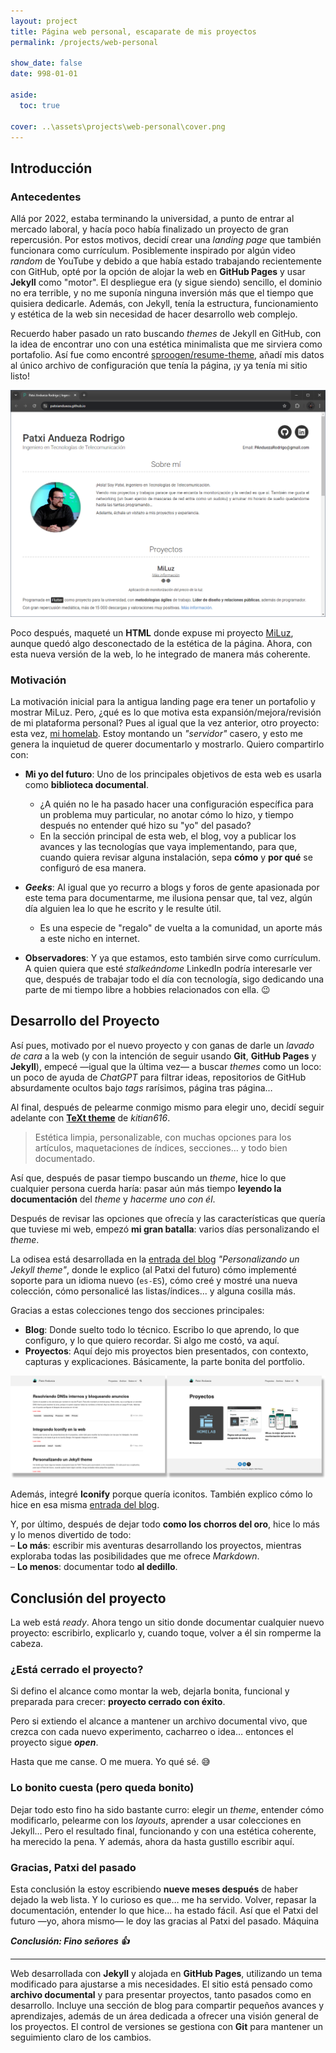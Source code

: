 ```yaml
---
layout: project
title: Página web personal, escaparate de mis proyectos
permalink: /projects/web-personal

show_date: false
date: 998-01-01

aside:
  toc: true

cover: ..\assets\projects\web-personal\cover.png
---
```

<script src="https://code.iconify.design/iconify-icon/2.1.0/iconify-icon.min.js"></script>

## Introducción

### Antecedentes

Allá por 2022, estaba terminando la universidad, a punto de entrar al mercado laboral, y hacía poco había finalizado un proyecto de gran repercusión. Por estos motivos, decidí crear una *landing page* que también funcionara como currículum. Posiblemente inspirado por algún video *random* de YouTube y debido a que había estado trabajando recientemente con GitHub, opté por la opción de alojar la web en <iconify-icon icon="simple-icons:github"></iconify-icon> **GitHub Pages** y usar <iconify-icon icon="simple-icons:jekyll"></iconify-icon> **Jekyll** como "motor". El despliegue era (y sigue siendo) sencillo, el dominio no era terrible, y no me suponía ninguna inversión más que el tiempo que quisiera dedicarle. Además, con Jekyll, tenía la estructura, funcionamiento y estética de la web sin necesidad de hacer desarrollo web complejo.

Recuerdo haber pasado un rato buscando *themes* de Jekyll en GitHub, con la idea de encontrar uno con una estética minimalista que me sirviera como portafolio. Así fue como encontré [sproogen/resume-theme](https://github.com/sproogen/modern-resume-theme), añadí mis datos al único archivo de configuración que tenía la página, ¡y ya tenía mi sitio listo!

![Antigua landing](/assets/projects/web-personal/old-landing-web.png)

Poco después, maqueté un <iconify-icon icon="simple-icons:html5"></iconify-icon> **HTML** donde expuse mi proyecto [MiLuz](../projects/miluz), aunque quedó algo desconectado de la estética de la página. Ahora, con esta nueva versión de la web, lo he integrado de manera más coherente.

### Motivación

La motivación inicial para la antigua landing page era tener un portafolio y mostrar MiLuz. Pero, ¿qué es lo que motiva esta expansión/mejora/revisión de mi plataforma personal? Pues al igual que la vez anterior, otro proyecto: esta vez, [mi homelab](../projects/homelab). Estoy montando un *"servidor"* casero, y esto me genera la inquietud de querer documentarlo y mostrarlo. Quiero compartirlo con:

+ **Mi yo del futuro**: Uno de los principales objetivos de esta web es usarla como **biblioteca documental**.
  + ¿A quién no le ha pasado hacer una configuración específica para un problema muy particular, no anotar cómo lo hizo, y tiempo después no entender qué hizo su "yo" del pasado?
  + En la sección principal de esta web, el blog, voy a publicar los avances y las tecnologías que vaya implementando, para que, cuando quiera revisar alguna instalación, sepa **cómo** y **por qué** se configuró de esa manera.

+ ***Geeks***: Al igual que yo recurro a blogs y foros de gente apasionada por este tema para documentarme, me ilusiona pensar que, tal vez, algún día alguien lea lo que he escrito y le resulte útil.
  + Es una especie de "regalo" de vuelta a la comunidad, un aporte más a este nicho en internet.

+ **Observadores**: Y ya que estamos, esto también sirve como currículum. A quien quiera que esté *stalkeándome* LinkedIn podría interesarle ver que, después de trabajar todo el día con tecnología, sigo dedicando una parte de mi tiempo libre a hobbies relacionados con ella. 😉



## Desarrollo del Proyecto

Así pues, motivado por el nuevo proyecto y con ganas de darle un *lavado de cara* a la web (y con la intención de seguir usando **Git**, **GitHub Pages** y **Jekyll**), empecé —igual que la última vez— a buscar *themes* como un loco: un poco de ayuda de *ChatGPT* para filtrar ideas, repositorios de GitHub absurdamente ocultos bajo *tags* rarísimos, página tras página…

Al final, después de pelearme conmigo mismo para elegir uno, decidí seguir adelante con [**TeXt theme**](https://github.com/kitian616/jekyll-TeXt-theme) de *kitian616*.

> Estética limpia, personalizable, con muchas opciones para los artículos, maquetaciones de índices, secciones… y todo bien documentado.

Así que, después de pasar tiempo buscando un *theme*, hice lo que cualquier persona cuerda haría: pasar aún más tiempo **leyendo la documentación** del *theme* y *hacerme uno con él*.

Después de revisar las opciones que ofrecía y las características que quería que tuviese mi web, empezó **mi gran batalla**: varios días personalizando el *theme*.

La odisea está desarrollada en la [entrada del blog](/personal-web/2024/09/01/tweakery_tweakeroo.html) *"Personalizando un Jekyll theme"*, donde le explico (al Patxi del futuro) cómo implementé soporte para un idioma nuevo (`es-ES`), cómo creé y mostré una nueva colección, cómo personalicé las listas/índices... y alguna cosilla más.

Gracias a estas colecciones tengo dos secciones principales:
+ **Blog**: Donde suelto todo lo técnico. Escribo lo que aprendo, lo que configuro, y lo que quiero recordar. Si algo me costó, va aquí.
+ **Proyectos**: Aquí dejo mis proyectos bien presentados, con contexto, capturas y explicaciones. Básicamente, la parte bonita del portfolio.

![Secciones de la web](/assets/projects/web-personal/sections.png)

Además, integré **Iconify** porque quería iconitos. También explico cómo lo hice en esa misma [entrada del blog](/personal-web/2024/09/17/iconify.html).

Y, por último, después de dejar todo **como los chorros del oro**, hice lo más y lo menos divertido de todo:  
– **Lo más**: escribir mis aventuras desarrollando los proyectos, mientras exploraba todas las posibilidades que me ofrece *Markdown*.  
– **Lo menos**: documentar todo **al dedillo**.


## Conclusión del proyecto

La web está *ready*. Ahora tengo un sitio donde documentar cualquier nuevo proyecto: escribirlo, explicarlo y, cuando toque, volver a él sin romperme la cabeza.

### ¿Está cerrado el proyecto?

Si defino el alcance como montar la web, dejarla bonita, funcional y preparada para crecer: **proyecto cerrado con éxito**.

Pero si extiendo el alcance a mantener un archivo documental vivo, que crezca con cada nuevo experimento, cacharreo o idea… entonces el proyecto sigue ***open***.

Hasta que me canse.
O me muera. Yo qué sé. 😅

### Lo bonito cuesta (pero queda bonito)

Dejar todo esto fino ha sido bastante curro: elegir un *theme*, entender cómo modificarlo, pelearme con los *layouts*, aprender a usar colecciones en Jekyll…
Pero el resultado final, funcionando y con una estética coherente, ha merecido la pena. Y además, ahora da hasta gustillo escribir aquí.

### Gracias, Patxi del pasado

Esta conclusión la estoy escribiendo **nueve meses después** de haber dejado la web lista. Y lo curioso es que… me ha servido.
Volver, repasar la documentación, entender lo que hice… ha estado fácil.
Así que el Patxi del futuro —yo, ahora mismo— le doy las gracias al Patxi del pasado. Máquina

***Conclusión: Fino señores 👍***

---

Web desarrollada con <iconify-icon icon="simple-icons:jekyll"></iconify-icon> **Jekyll** y alojada en <iconify-icon icon="simple-icons:github"></iconify-icon> **GitHub Pages**, utilizando un tema modificado para ajustarse a mis necesidades. El sitio está pensado como **archivo documental** y para presentar proyectos, tanto pasados como en desarrollo. Incluye una sección de blog para compartir pequeños avances y aprendizajes, además de un área dedicada a ofrecer una visión general de los proyectos. El control de versiones se gestiona con <iconify-icon icon="simple-icons:git"></iconify-icon> **Git** para mantener un seguimiento claro de los cambios.
